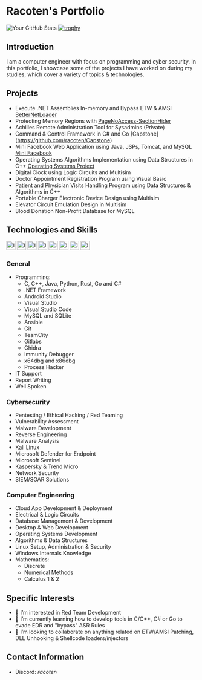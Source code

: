 # Racoten's Portfolio
![Your GitHub Stats](https://github-readme-stats.vercel.app/api?username=racoten&show_icons=true)
[![trophy](https://github-profile-trophy.vercel.app/?username=racoten&theme=onedark)](https://github.com/ryo-ma/github-profile-trophy)
## Introduction
I am a computer engineer with focus on programming and cyber security. In this portfolio, I showcase some of the projects I have worked on during my studies, which cover a variety of topics & technologies.

## Projects
- Execute .NET Assemblies In-memory and Bypass ETW & AMSI [BetterNetLoader](https://github.com/racoten/BetterNetLoader)
- Protecting Memory Regions with [PageNoAccess-SectionHider](https://github.com/racoten/PageNoAccess-SectionHider)
- Achilles Remote Administration Tool for Sysadmins (Private)
- Command & Control Framework in C# and Go [Capstone] (https://github.com/racoten/Capstone)
- Mini Facebook Web Application using Java, JSPs, Tomcat, and MySQL [Mini Facebook](https://github.com/racoten/ROOT)
- Operating Systems Algorithms Implementation using Data Structures in C++ [Operating Systems Project](https://github.com/racoten/Proyecto_Operating_Systems)
- Digital Clock using Logic Circuits and Multisim
- Doctor Appointment Registration Program using Visual Basic
- Patient and Physician Visits Handling Program using Data Structures & Algorithms in C++
- Portable Charger Electronic Device Design using Multisim
- Elevator Circuit Emulation Design in Multisim
- Blood Donation Non-Profit Database for MySQL

## Technologies and Skills
<img src="https://user-images.githubusercontent.com/40224197/229528526-f40e8e34-e0c6-4b91-8d71-794875822a5e.png" alt="image" width="24"/> <img src="https://user-images.githubusercontent.com/40224197/229529377-33155a38-807f-44de-8f2e-7d5c890624d2.png" alt="image" width="24"/> <img src="https://user-images.githubusercontent.com/40224197/229529544-595ca4ae-495c-4fb0-aef6-4cb1108481a4.png" alt="image" width="24"/> <img src="https://user-images.githubusercontent.com/40224197/229529735-c0a4411a-09de-42fc-a43d-3f052bcf3760.png" alt="image" width="24"/> <img src="https://user-images.githubusercontent.com/40224197/229529818-f0c18d93-7a31-4d6b-802e-76ba214ebc63.png" alt="image" width="24"/> <img src="https://user-images.githubusercontent.com/40224197/229530687-3ef1791a-cd02-4cf1-a66e-9930a789af52.png" alt="image" width="24"/> <img src="https://user-images.githubusercontent.com/40224197/229531018-1ea52d32-17d6-43d1-b2e4-1142168429b6.png" alt="image" width="24"/> <img src="https://user-images.githubusercontent.com/40224197/229531380-2710bf2b-2ea7-4c24-be14-1c15238ba3f6.png" alt="image" width="24"/> 

### General
- Programming:
  -   C, C++, Java, Python, Rust, Go and C#
  -   .NET Framework
  -   Android Studio
  -   Visual Studio
  -   Visual Studio Code
  -   MySQL and SQLite
  -   Ansible
  -   Git
  -   TeamCity
  -   Gitlabs
  -   Ghidra
  -   Immunity Debugger
  -   x64dbg and x86dbg
  -   Process Hacker
- IT Support
- Report Writing
- Well Spoken

### Cybersecurity
- Pentesting / Ethical Hacking / Red Teaming
- Vulnerability Assessment
- Malware Development
- Reverse Engineering
- Malware Analysis
- Kali Linux
- Microsoft Defender for Endpoint
- Microsoft Sentinel
- Kaspersky & Trend Micro
- Network Security
- SIEM/SOAR Solutions

### Computer Engineering
- Cloud App Development & Deployment
- Electrical & Logic Circuits
- Database Management & Development
- Desktop & Web Development
- Operating Systems Development
- Algorithms & Data Structures
- Linux Setup, Administration & Security
- Windows Internals Knowledge
- Mathematics:
  - Discrete
  - Numerical Methods
  - Calculus 1 & 2

## Specific Interests
- 👀 I’m interested in Red Team Development 
- 🌱 I’m currently learning how to develop tools in C/C++, C# or Go to evade EDR and "bypass" ASR Rules
- 💞️ I’m looking to collaborate on anything related on ETW/AMSI Patching, DLL Unhooking & Shellcode loaders/injectors

## Contact Information
- Discord: _racoten_
